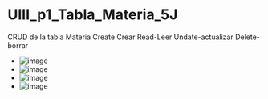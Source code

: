 # UIII_p1_Tabla_Materia_5J
CRUD de la tabla Materia Create Crear Read-Leer Undate-actualizar Delete-borrar
- ![image](https://github.com/user-attachments/assets/8d8eaf46-21d3-4463-a816-32eb96b1617b)
- ![image](https://github.com/user-attachments/assets/11414e94-1510-40e9-b6bf-24b6f1db41a3)
- ![image](https://github.com/user-attachments/assets/a5abf343-6ade-4229-bb26-bef3d584affa)
- ![image](https://github.com/user-attachments/assets/3c27ffd3-c4ee-457d-9cf8-1172afb64962)



